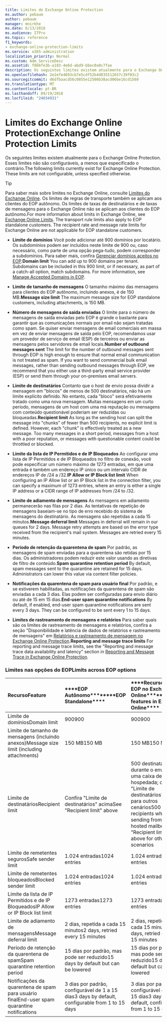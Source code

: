 ```yaml
---
title: Limites do Exchange Online Protection
ms.author: pebaum
author: pebaum
manager: mnirkhe
ms.date: 6/13/2018
ms.audience: ITPro
ms.topic: reference
f1_keywords:
- exchange-online-protection-limits
ms.service: o365-administration
localization_priority: Normal
ms.custom: Adm_ServiceDesc
ms.assetid: f866fe3b-a183-4e6d-abd9-bbec0a0c7fae
description: Os seguintes limites existem atualmente para o Exchange Online Protection. Esses limites não são configuráveis, a menos que especificado o contrário.
ms.openlocfilehash: 2e2efe4693cb7e5cdf52b4d035512657c39f03c2
ms.sourcegitcommit: d6dfbaacd56c0855e12500b38acd06be16cd1560
ms.translationtype: MT
ms.contentlocale: pt-BR
ms.lasthandoff: 09/19/2018
ms.locfileid: "24034931"
---
```

# <a name="exchange-online-protection-limits"></a><span data-ttu-id="cea91-104">Limites do Exchange Online Protection</span><span class="sxs-lookup"><span data-stu-id="cea91-104">Exchange Online Protection Limits</span></span>

<span data-ttu-id="cea91-p102">Os seguintes limites existem atualmente para o Exchange Online Protection. Esses limites não são configuráveis, a menos que especificado o contrário.</span><span class="sxs-lookup"><span data-stu-id="cea91-p102">The following limits currently exist for Exchange Online Protection. These limits are not configurable, unless specified otherwise.</span></span> 
  
> [!TIP]
> <span data-ttu-id="cea91-p103">Para saber mais sobre limites no Exchange Online, consulte [Limites do Exchange Online](../exchange-online-service-description/exchange-online-limits.md). Os limites de regras de transporte também se aplicam aos clientes do EOP autônomo. Os limites de taxas de destinatários e de taxas de mensagens para o Exchange Online não se aplicam aos clientes do EOP autônomo.</span><span class="sxs-lookup"><span data-stu-id="cea91-p103">For more information about limits in Exchange Online, see [Exchange Online Limits](../exchange-online-service-description/exchange-online-limits.md). The transport rule limits also apply to EOP standalone customers. The recipient rate and message rate limits for Exchange Online are not applicable for EOP standalone customers.</span></span> 
  
- <span data-ttu-id="cea91-p104">**Limite de domínios** Você pode adicionar até 900 domínios por locatário. Os subdomínios podem ser incluídos neste limite de 900 ou, caso necessário, como parte de uma opção pega-tudo, podem corresponder a subdomínios. Para saber mais, confira [Gerenciar domínios aceitos no EOP](https://go.microsoft.com/fwlink/p/?LinkId=282239).</span><span class="sxs-lookup"><span data-stu-id="cea91-p104">**Domain limit** You can add up to 900 domains per tenant. Subdomains can be included in this 900 limit, or if necessary, as part of a catch-all option, match subdomains. For more information, see [Manage Accepted Domains in EOP](https://go.microsoft.com/fwlink/p/?LinkId=282239).</span></span>
    
- <span data-ttu-id="cea91-113">**Limite de tamanho de mensagens** O tamanho máximo das mensagens para clientes do EOP autônomo, incluindo anexos, é de 150 MB.</span><span class="sxs-lookup"><span data-stu-id="cea91-113">**Message size limit** The maximum message size for EOP standalone customers, including attachments, is 150 MB.</span></span> 
    
- <span data-ttu-id="cea91-p105">**Número de mensagens de saída enviadas** O limite para o número de mensagens de saída enviadas pelo EOP é grande o bastante para garantir que as comunicações normais por email não sejam tratadas como spam. Se quiser enviar mensagens de email comerciais em massa em vez de enviar mensagens de saída pelo EOP, recomendamos usar um provedor de serviço de email (ESP) de terceiros ou enviar as mensagens pelos servidores de email locais.</span><span class="sxs-lookup"><span data-stu-id="cea91-p105">**Number of outbound messages sent** The limit for the number of outbound messages sent through EOP is high enough to ensure that normal email communication is not treated as spam. If you want to send commercial bulk email messages, rather than sending outbound messages through EOP, we recommend that you either use a third-party email service provider (ESP) or send them through your on-premises email servers.</span></span> 
    
- <span data-ttu-id="cea91-p106">**Limite de destinatários** Contanto que o host de envio possa dividir a mensagem em "blocos" de menos de 500 destinatários, não há um limite explícito definido. No entanto, cada "bloco" será efetivamente tratado como uma nova mensagem. Muitas mensagens em um curto período, mensagens de um host com uma má reputação ou mensagens com conteúdo questionável poderiam ser reduzidas ou bloqueadas.</span><span class="sxs-lookup"><span data-stu-id="cea91-p106">**Recipient limit** As long as the sending host can split the message into "chunks" of fewer than 500 recipients, no explicit limit is defined. However, each "chunk" is effectively treated as a new message. Too many messages in a short period, messages from a host with a poor reputation, or messages with questionable content could be throttled or blocked.</span></span> 
    
- <span data-ttu-id="cea91-119">**Limite da lista de IP Permitidos e de IP Bloqueados** Ao configurar uma lista de IP Permitidos e de IP Bloqueados no filtro de conexão, você pode especificar um número máximo de 1273 entradas, em que uma entrada é também um endereço IP único ou um intervalo CIDR de endereços IP de /24 a /32.</span><span class="sxs-lookup"><span data-stu-id="cea91-119">**IP Allow or IP Block list limit** When configuring an IP Allow list or an IP Block list in the connection filter, you can specify a maximum of 1273 entries, where an entry is either a single IP address or a CIDR range of IP addresses from /24 to /32.</span></span> 
    
- <span data-ttu-id="cea91-p107">**Limite de adiamento de mensagens** As mensagens em adiamento permanecerão nas filas por 2 dias. As tentativas de repetição de mensagens baseiam-se no tipo de erro recebido do sistema de mensagens do destinatário. As mensagens são repetidas a cada 15 minutos.</span><span class="sxs-lookup"><span data-stu-id="cea91-p107">**Message deferral limit** Messages in deferral will remain in our queues for 2 days. Message retry attempts are based on the error type received from the recipient's mail system. Messages are retried every 15 minutes.</span></span> 
    
- <span data-ttu-id="cea91-p108">**Período de retenção da quarentena de spam** Por padrão, as mensagens de spam enviadas para a quarentena são retidas por 15 dias. Os administradores podem reduzir este valor usando as diretivas de filtro de conteúdo.</span><span class="sxs-lookup"><span data-stu-id="cea91-p108">**Spam quarantine retention period** By default, spam messages sent to the quarantine are retained for 15 days. Administrators can lower this value via content filter policies.</span></span> 
    
- <span data-ttu-id="cea91-p109">**Notificações da quarentena de spam para usuário final** Por padrão, e se estiverem habilitadas, as notificações da quarentena de spam são enviadas a cada 3 dias. Elas podem ser configuradas para envio diário ou até de 15 em 15 dias.</span><span class="sxs-lookup"><span data-stu-id="cea91-p109">**End-user spam quarantine notifications** By default, if enabled, end-user spam quarantine notifications are sent every 3 days. They can be configured to be sent every 1 to 15 days.</span></span> 
    
- <span data-ttu-id="cea91-127">**Limites de rastreamento de mensagens e relatórios** Para saber quais são os limites de rastreamento de mensagens e relatórios, confira a seção "Disponibilidade e latência de dados de relatórios e rastreamento de mensagens" em [Relatórios e rastreamento de mensagem no Exchange Online Protection](https://go.microsoft.com/fwlink/?LinkId=394248).</span><span class="sxs-lookup"><span data-stu-id="cea91-127">**Reporting and message trace limits** For reporting and message trace limits, see the "Reporting and message trace data availability and latency" section in [Reporting and Message Trace in Exchange Online Protection](https://go.microsoft.com/fwlink/?LinkId=394248).</span></span>
    
### <a name="limits-across-eop-options"></a><span data-ttu-id="cea91-128">Limites nas opções do EOP</span><span class="sxs-lookup"><span data-stu-id="cea91-128">Limits across EOP options</span></span>

|<span data-ttu-id="cea91-129">**Recurso**</span><span class="sxs-lookup"><span data-stu-id="cea91-129">**Feature**</span></span>|<span data-ttu-id="cea91-130">\*\*\*\*EOP Autônomo\*\*\*\*</span><span class="sxs-lookup"><span data-stu-id="cea91-130">\*\*\*\*EOP Standalone\*\*\*\*</span></span>|<span data-ttu-id="cea91-131">\*\*\*\*Recursos do EOP no Exchange Online\*\*\*\*</span><span class="sxs-lookup"><span data-stu-id="cea91-131">\*\*\*\*EOP features in Exchange Online\*\*\*\*</span></span>|<span data-ttu-id="cea91-132">\*\*\*\*Exchange Enterprise CAL com Serviços\*\*\*\*</span><span class="sxs-lookup"><span data-stu-id="cea91-132">\*\*\*\*Exchange Enterprise CAL with Services\*\*\*\*</span></span>|
|:-----|:-----|:-----|:-----|
|<span data-ttu-id="cea91-133">Limite de domínios</span><span class="sxs-lookup"><span data-stu-id="cea91-133">Domain limit</span></span>  <br/> |<span data-ttu-id="cea91-134">900</span><span class="sxs-lookup"><span data-stu-id="cea91-134">900</span></span>  <br/> |<span data-ttu-id="cea91-135">900</span><span class="sxs-lookup"><span data-stu-id="cea91-135">900</span></span>  <br/> |<span data-ttu-id="cea91-136">900</span><span class="sxs-lookup"><span data-stu-id="cea91-136">900</span></span>  <br/> |
|<span data-ttu-id="cea91-137">Limite de tamanho de mensagens (incluindo anexos)</span><span class="sxs-lookup"><span data-stu-id="cea91-137">Message size limit (including attachments)</span></span>  <br/> |<span data-ttu-id="cea91-138">150 MB</span><span class="sxs-lookup"><span data-stu-id="cea91-138">150 MB</span></span>  <br/> |<span data-ttu-id="cea91-139">150 MB</span><span class="sxs-lookup"><span data-stu-id="cea91-139">150 MB</span></span>  <br/> |<span data-ttu-id="cea91-140">150 MB</span><span class="sxs-lookup"><span data-stu-id="cea91-140">150 MB</span></span>  <br/> |
|<span data-ttu-id="cea91-141">Limite de destinatários</span><span class="sxs-lookup"><span data-stu-id="cea91-141">Recipient limit</span></span>  <br/> |<span data-ttu-id="cea91-142">Confira "Limite de destinatários" acima</span><span class="sxs-lookup"><span data-stu-id="cea91-142">See "Recipient limit" above</span></span>  <br/> |<span data-ttu-id="cea91-143">500 destinatários durante o envio de uma caixa de correio hospedada; consulte "Limite de destinatários" acima para outros cenários</span><span class="sxs-lookup"><span data-stu-id="cea91-143">500 recipients when sending from a hosted mailbox; see "Recipient limit" above for other scenarios</span></span>  <br/> |<span data-ttu-id="cea91-144">Confira "Limite de destinatários" acima</span><span class="sxs-lookup"><span data-stu-id="cea91-144">See "Recipient limit" above</span></span>  <br/> |
|<span data-ttu-id="cea91-145">Limite de remetentes seguros</span><span class="sxs-lookup"><span data-stu-id="cea91-145">Safe sender limit</span></span>  <br/> |<span data-ttu-id="cea91-146">1.024 entradas</span><span class="sxs-lookup"><span data-stu-id="cea91-146">1024 entries</span></span>  <br/> |<span data-ttu-id="cea91-147">1.024 entradas</span><span class="sxs-lookup"><span data-stu-id="cea91-147">1024 entries</span></span>  <br/> ||
|<span data-ttu-id="cea91-148">Limite de remetentes bloqueados</span><span class="sxs-lookup"><span data-stu-id="cea91-148">Blocked sender limit</span></span>  <br/> |<span data-ttu-id="cea91-149">1.024 entradas</span><span class="sxs-lookup"><span data-stu-id="cea91-149">1024 entries</span></span>  <br/> |<span data-ttu-id="cea91-150">1.024 entradas</span><span class="sxs-lookup"><span data-stu-id="cea91-150">1024 entries</span></span>  <br/> ||
|<span data-ttu-id="cea91-151">Limite da lista de IP Permitidos e de IP Bloqueados</span><span class="sxs-lookup"><span data-stu-id="cea91-151">IP Allow or IP Block list limit</span></span>  <br/> |<span data-ttu-id="cea91-152">1273 entradas</span><span class="sxs-lookup"><span data-stu-id="cea91-152">1273 entries</span></span>  <br/> |<span data-ttu-id="cea91-153">1273 entradas</span><span class="sxs-lookup"><span data-stu-id="cea91-153">1273 entries</span></span>  <br/> |<span data-ttu-id="cea91-154">1273 entradas</span><span class="sxs-lookup"><span data-stu-id="cea91-154">1273 entries</span></span>  <br/> |
|<span data-ttu-id="cea91-155">Limite de adiamento de mensagens</span><span class="sxs-lookup"><span data-stu-id="cea91-155">Message deferral limit</span></span>  <br/> |<span data-ttu-id="cea91-156">2 dias, repetida a cada 15 minutos</span><span class="sxs-lookup"><span data-stu-id="cea91-156">2 days, retried every 15 minutes</span></span>  <br/> |<span data-ttu-id="cea91-157">2 dias, repetida a cada 15 minutos</span><span class="sxs-lookup"><span data-stu-id="cea91-157">2 days, retried every 15 minutes</span></span>  <br/> |<span data-ttu-id="cea91-158">2 dias, repetida a cada 15 minutos</span><span class="sxs-lookup"><span data-stu-id="cea91-158">2 days, retried every 15 minutes</span></span>  <br/> |
|<span data-ttu-id="cea91-159">Período de retenção da quarentena de spam</span><span class="sxs-lookup"><span data-stu-id="cea91-159">Spam quarantine retention period</span></span>  <br/> |<span data-ttu-id="cea91-160">15 dias por padrão, mas pode ser reduzido</span><span class="sxs-lookup"><span data-stu-id="cea91-160">15 days by default but can be lowered</span></span>  <br/> |<span data-ttu-id="cea91-161">15 dias por padrão, mas pode ser reduzido</span><span class="sxs-lookup"><span data-stu-id="cea91-161">15 days by default but can be lowered</span></span>  <br/> |<span data-ttu-id="cea91-162">15 dias por padrão, mas pode ser reduzido</span><span class="sxs-lookup"><span data-stu-id="cea91-162">15 days by default but can be lowered</span></span>  <br/> |
|<span data-ttu-id="cea91-163">Notificações da quarentena de spam para usuário final</span><span class="sxs-lookup"><span data-stu-id="cea91-163">End-user spam quarantine notifications</span></span>  <br/> |<span data-ttu-id="cea91-164">3 dias por padrão, configurável de 1 a 15 dias</span><span class="sxs-lookup"><span data-stu-id="cea91-164">3 days by default, configurable from 1 to 15 days</span></span>  <br/> |<span data-ttu-id="cea91-165">3 dias por padrão, configurável de 1 a 15 dias</span><span class="sxs-lookup"><span data-stu-id="cea91-165">3 days by default, configurable from 1 to 15 days</span></span>  <br/> |<span data-ttu-id="cea91-166">3 dias por padrão, configurável de 1 a 15 dias</span><span class="sxs-lookup"><span data-stu-id="cea91-166">3 days by default, configurable from 1 to 15 days</span></span>  <br/> |
   

